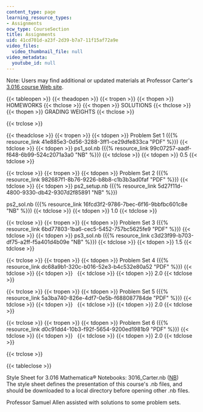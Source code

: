 ```yaml
---
content_type: page
learning_resource_types:
- Assignments
ocw_type: CourseSection
title: Assignments
uid: 41cd701d-a23f-2d39-b7a7-11f15af72a9e
video_files:
  video_thumbnail_file: null
video_metadata:
  youtube_id: null
---
```


Note: Users may find additional or updated materials at Professor Carter's [3.016 course Web site](http://pruffle.mit.edu/3.016).

{{< tableopen >}}
{{< theadopen >}}
{{< tropen >}}
{{< thopen >}}
HOMEWORKS
{{< thclose >}}
{{< thopen >}}
SOLUTIONS
{{< thclose >}}
{{< thopen >}}
GRADING WEIGHTS
{{< thclose >}}

{{< trclose >}}

{{< theadclose >}}
{{< tropen >}}
{{< tdopen >}}
Problem Set 1 ({{% resource_link 41e885e3-0d56-3288-3ff1-ce29dfe833ca "PDF" %}})
{{< tdclose >}}
{{< tdopen >}}
ps1\_sol.nb ({{% resource_link 99c07257-aadf-f648-6b99-524c2071a3a0 "NB" %}})
{{< tdclose >}}
{{< tdopen >}}
0.5
{{< tdclose >}}

{{< trclose >}}
{{< tropen >}}
{{< tdopen >}}
Problem Set 2 ({{% resource_link 982687f1-8b76-9226-b8b8-c1b3b3ad0faf "PDF" %}})
{{< tdclose >}}
{{< tdopen >}}
ps2\_setup.nb ({{% resource_link 5d27f11d-4800-9330-db42-9307d2f85891 "NB" %}})  
  
ps2\_sol.nb ({{% resource_link 16fcd3f2-9786-7bec-6f16-9bbfbc601c8e "NB" %}})
{{< tdclose >}}
{{< tdopen >}}
1.0
{{< tdclose >}}

{{< trclose >}}
{{< tropen >}}
{{< tdopen >}}
Problem Set 3 ({{% resource_link 6bd77803-1ba6-cec5-5452-757bc5625fe9 "PDF" %}})
{{< tdclose >}}
{{< tdopen >}}
ps3\_sol.nb ({{% resource_link c3d23f99-b703-df75-a2ff-f5a401d4b09e "NB" %}})
{{< tdclose >}}
{{< tdopen >}}
1.5
{{< tdclose >}}

{{< trclose >}}
{{< tropen >}}
{{< tdopen >}}
Problem Set 4 ({{% resource_link dc68a9b1-320c-b016-52e3-b4c532e80a52 "PDF" %}})
{{< tdclose >}}
{{< tdopen >}}
 
{{< tdclose >}}
{{< tdopen >}}
2.0
{{< tdclose >}}

{{< trclose >}}
{{< tropen >}}
{{< tdopen >}}
Problem Set 5 ({{% resource_link 5a3ba740-826e-4df7-0e5b-f688087784de "PDF" %}})
{{< tdclose >}}
{{< tdopen >}}
 
{{< tdclose >}}
{{< tdopen >}}
2.0
{{< tdclose >}}

{{< trclose >}}
{{< tropen >}}
{{< tdopen >}}
Problem Set 6 ({{% resource_link d0c91dd4-10b3-f92f-5654-9200ed1981b9 "PDF" %}})
{{< tdclose >}}
{{< tdopen >}}
 
{{< tdclose >}}
{{< tdopen >}}
2.0
{{< tdclose >}}

{{< trclose >}}

{{< tableclose >}}

Style Sheet for 3.016 Mathematica® Notebooks: 3016\_Carter.nb ([NB](/courses/materials-science-and-engineering/3-016-mathematics-for-materials-scientists-and-engineers-fall-2005/assignments/3016_Carter.nb))  
The style sheet defines the presentation of this course's .nb files, and should be downloaded to a local directory before opening other .nb files.

Professor Samuel Allen assisted with solutions to some problem sets.
